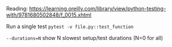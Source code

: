 Reading:
 https://learning.oreilly.com/library/view/python-testing-with/9781680502848/f_0015.xhtml


Run a single test `pytest -v file.py::test_function`

`--durations=N` show N slowest setup/test durations (N=0 for all)

